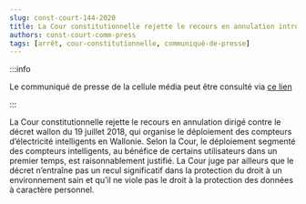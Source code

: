 ```yaml
---   
slug: const-court-144-2020
title: La Cour constitutionnelle rejette le recours en annulation introduit contre le décret qui organise le déploiement des compteurs d’électricité intelligents en Wallonie
authors: const-court-comm-press
tags: [arrêt, cour-constitutionnelle, communiqué-de-presse]
---
```


:::info

Le communiqué de presse de la cellule média peut être consulté via [ce lien](https://www.const-court.be/public/f/2020/2020-144f-info.pdf) 

:::

La Cour constitutionnelle rejette le recours en annulation dirigé contre le décret wallon du 19 juillet 2018, qui organise le déploiement des compteurs d’électricité intelligents en Wallonie. Selon la Cour, le déploiement segmenté des compteurs intelligents, au bénéfice de certains utilisateurs dans un premier temps, est raisonnablement justifié. La Cour juge par ailleurs que le décret n’entraîne pas un recul significatif dans la protection du droit à un environnement sain et qu’il ne viole pas le droit à la protection des données à caractère personnel.
